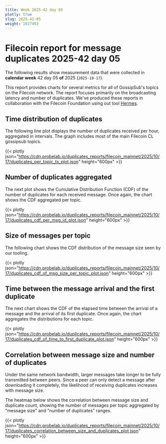 ```yaml
---
title: Week 2025-42 day 05
plotly: true
slug: 2025-42-05
weight: 1027493
---
```


# Filecoin report for message duplicates 2025-42 day 05

The following results show measurement data that were collected in **calendar week** 42  day 05 **of** 
2025 (`2025-10-17`).

This report provides charts for several metrics for all of GossipSub's topics on the Filecoin network.
The report focuses primarily on the broadcasting latency and number of duplicates.
We've produced these reports in collaboration with the Filecoin Foundation using out tool [Hermes](/tools/hermes/).

## Time distribution of duplicates

The following line plot displays the number of duplicates received per hour, aggregated in  intervals.
The graph includes most of the main Filecoin CL gossipsub topics. 

{{< plotly json="https://cdn.probelab.io/duplicates_reports/filecoin_mainnet/2025/10/17/duplicates_per_topic_ts_plot.json" height="600px" >}}

## Number of duplicates aggregated 

The next plot shows the Cumulative Distribution Function (CDF) of the number of duplicates for each received message.
Once again, the chart shows the CDF aggregated per topic.

{{< plotly json="https://cdn.probelab.io/duplicates_reports/filecoin_mainnet/2025/10/17/duplicates_cdf_per_msg_id_plot.json" height="600px" >}}

## Size of messages per topic

The following chart shows the CDF distribution of the message size seen by our tooling. 

{{< plotly json="https://cdn.probelab.io/duplicates_reports/filecoin_mainnet/2025/10/17/duplicates_cdf_of_msg_size_per_topic_plot.json" height="600px" >}}

## Time between the message arrival and the first duplicate

The next chart shows the CDF of the elapsed time between the arrival of a message and the arrival of its first duplicate.
Once again, the chart aggregates the distributions for each topic.

{{< plotly json="https://cdn.probelab.io/duplicates_reports/filecoin_mainnet/2025/10/17/duplicates_cdf_of_time_to_first_duplicate_plot.json" height="600px" >}}

## Correlation between message size and number of duplicates
Under the same network bandwidth, larger messages take longer to be fully transmitted between peers. Since a peer can only detect a message after downloading it completely, the likelihood of receiving duplicates increases with message size.

The heatmap below shows the correlation between message size and duplicate count, showing the number of messages per topic aggregated by "message size" and "number of duplicates" ranges.

{{< plotly json="https://cdn.probelab.io/duplicates_reports/filecoin_mainnet/2025/10/17/duplicates_correlation_between_size_and_duplicates_plot.json" height="600px" >}}